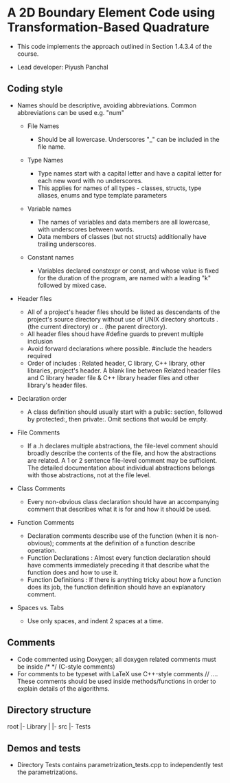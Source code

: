 # A 2D Boundary Element Code using Transformation-Based Quadrature

* This code implements the approach outlined in Section 1.4.3.4 of the course.

* Lead developer: Piyush Panchal

## Coding style

* Names should be descriptive, avoiding abbreviations. Common abbreviations can be used e.g. "num"
	* File Names
		* Should be all lowercase. Underscores "_" can be included in the file name.

	* Type Names
		* Type names start with a capital letter and have a capital letter for each new word with no underscores.
		* This applies for names of all types - classes, structs, type aliases, enums and type template parameters

	* Variable names
		* The names of variables and data members are all lowercase, with underscores between words.
		* Data members of classes (but not structs) additionally have trailing underscores.

	* Constant names
		* Variables declared constexpr or const, and whose value is fixed for the duration of the program, are named with a leading "k" followed by mixed case.

* Header files
	* All of a project's header files should be listed as descendants of the project's source directory without use of UNIX directory shortcuts . (the current directory) or .. (the parent directory).
 	* All header files shoud have #define guards to prevent multiple inclusion
	* Avoid forward declarations where possible. #include the headers required
	* Order of includes : Related header, C library, C++ library, other libraries, project's header. A blank line between Related header files and C library header file & C++ library header files and other library's header files.

* Declaration order
	* A class definition should usually start with a public: section, followed by protected:, then private:. Omit sections that would be empty.

* File Comments
 	* If a .h declares multiple abstractions, the file-level comment should broadly describe the contents of the file, and how the abstractions are related. A 1 or 2 sentence file-level comment may be sufficient. The detailed documentation about individual abstractions belongs with those abstractions, not at the file level.

* Class Comments
	* Every non-obvious class declaration should have an accompanying comment that describes what it is for and how it should be used.

* Function Comments
	* Declaration comments describe use of the function (when it is non-obvious); comments at the definition of a function describe operation.
	* Function Declarations : Almost every function declaration should have comments immediately preceding it that describe what the function does and how to use it.
	* Function Definitions : If there is anything tricky about how a function does its job, the function definition should have an explanatory comment.

* Spaces vs. Tabs
	* Use only spaces, and indent 2 spaces at a time.

## Comments

* Code commented using Doxygen; all doxygen related comments must be inside /* */
  (C-style comments)
* For comments to be typeset with LaTeX use C++-style comments // ....
  These comments should be used inside methods/functions in order to explain 
  details of the algorithms.

## Directory structure

root
  |- Library
  |  |- src
  |- Tests

## Demos and tests

* Directory Tests contains parametrization_tests.cpp to independently test the parametrizations.
